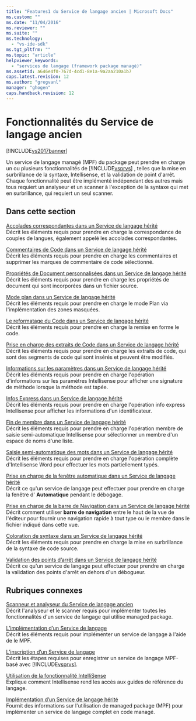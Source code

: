```yaml
---
title: "Features1 du Service de langage ancien | Microsoft Docs"
ms.custom: ""
ms.date: "11/04/2016"
ms.reviewer: ""
ms.suite: ""
ms.technology: 
  - "vs-ide-sdk"
ms.tgt_pltfrm: ""
ms.topic: "article"
helpviewer_keywords: 
  - "services de langage (framework package managé)"
ms.assetid: a646e4f0-767d-4cd1-8e1a-9a2aa210a1b7
caps.latest.revision: 12
ms.author: "gregvanl"
manager: "ghogen"
caps.handback.revision: 12
---
```

# Fonctionnalit&#233;s du Service de langage ancien
[!INCLUDE[vs2017banner](../../code-quality/includes/vs2017banner.md)]

Un service de langage managé \(MPF\) du package peut prendre en charge un ou plusieurs fonctionnalités de [!INCLUDE[vsprvs](../../code-quality/includes/vsprvs_md.md)] , telles que la mise en surbrillance de la syntaxe, Intellisense, et la validation de point d'arrêt.  Chaque fonctionnalité peut être implémenté indépendant des autres mais tous requiert un analyseur et un scanner à l'exception de la syntaxe qui met en surbrillance, qui requiert un seul scanner.  
  
## Dans cette section  
 [Accolades correspondantes dans un Service de langage hérité](../../extensibility/internals/brace-matching-in-a-legacy-language-service.md)  
 Décrit les éléments requis pour prendre en charge la correspondance de couples de langues, également appelé les accolades correspondantes.  
  
 [Commentaires de Code dans un Service de langage hérité](../../extensibility/internals/commenting-code-in-a-legacy-language-service.md)  
 Décrit les éléments requis pour prendre en charge les commentaires et supprimer les marques de commentaire de code sélectionné.  
  
 [Propriétés de Document personnalisées dans un Service de langage hérité](../../extensibility/internals/custom-document-properties-in-a-legacy-language-service.md)  
 Décrit les éléments requis pour prendre en charge les propriétés de document qui sont incorporées dans un fichier source.  
  
 [Mode plan dans un Service de langage hérité](../../extensibility/internals/outlining-in-a-legacy-language-service.md)  
 Décrit les éléments requis pour prendre en charge le mode Plan via l'implémentation des zones masquées.  
  
 [Le reformatage du Code dans un Service de langage hérité](../../extensibility/internals/reformatting-code-in-a-legacy-language-service.md)  
 Décrit les éléments requis pour prendre en charge la remise en forme le code.  
  
 [Prise en charge des extraits de Code dans un Service de langage hérité](../../extensibility/internals/support-for-code-snippets-in-a-legacy-language-service.md)  
 Décrit les éléments requis pour prendre en charge les extraits de code, qui sont des segments de code qui sont insérés et peuvent être modifiés.  
  
 [Informations sur les paramètres dans un Service de langage hérité](../../extensibility/internals/parameter-info-in-a-legacy-language-service2.md)  
 Décrit les éléments requis pour prendre en charge l'opération d'informations sur les paramètres Intellisense pour afficher une signature de méthode lorsque la méthode est tapée.  
  
 [Infos Express dans un Service de langage hérité](../../extensibility/internals/quick-info-in-a-legacy-language-service.md)  
 Décrit les éléments requis pour prendre en charge l'opération info express Intellisense pour afficher les informations d'un identificateur.  
  
 [Fin de membre dans un Service de langage hérité](../../extensibility/internals/member-completion-in-a-legacy-language-service.md)  
 Décrit les éléments requis pour prendre en charge l'opération membre de saisie semi\-automatique Intellisense pour sélectionner un membre d'un espace de noms d'une liste.  
  
 [Saisie semi\-automatique des mots dans un Service de langage hérité](../../extensibility/internals/word-completion-in-a-legacy-language-service.md)  
 Décrit les éléments requis pour prendre en charge l'opération complète d'Intellisense Word pour effectuer les mots partiellement typés.  
  
 [Prise en charge de la fenêtre automatique dans un Service de langage hérité](../../extensibility/internals/support-for-the-autos-window-in-a-legacy-language-service.md)  
 Décrit ce qu'un service de langage peut effectuer pour prendre en charge la fenêtre d' **Automatique** pendant le débogage.  
  
 [Prise en charge de la barre de Navigation dans un Service de langage hérité](../../extensibility/internals/support-for-the-navigation-bar-in-a-legacy-language-service.md)  
 Décrit comment utiliser **barre de navigation** entre le haut de la vue de l'éditeur pour fournir une navigation rapide à tout type ou le membre dans le fichier indiqué dans cette vue.  
  
 [Coloration de syntaxe dans un Service de langage hérité](../../extensibility/internals/syntax-colorizing-in-a-legacy-language-service.md)  
 Décrit les éléments requis pour prendre en charge la mise en surbrillance de la syntaxe de code source.  
  
 [Validation des points d’arrêt dans un Service de langage hérité](../../extensibility/internals/validating-breakpoints-in-a-legacy-language-service.md)  
 Décrit ce qu'un service de langage peut effectuer pour prendre en charge la validation des points d'arrêt en dehors d'un débogueur.  
  
## Rubriques connexes  
 [Scanneur et analyseur du Service de langage ancien](../../extensibility/internals/legacy-language-service-parser-and-scanner.md)  
 Décrit l'analyseur et le scanner requis pour implémenter toutes les fonctionnalités d'un service de langage qui utilise managed package.  
  
 [L’implémentation d’un Service de langage](../../extensibility/internals/implementing-a-legacy-language-service2.md)  
 Décrit les éléments requis pour implémenter un service de langage à l'aide de le MPF.  
  
 [L’inscription d’un Service de langage](../../extensibility/internals/registering-a-legacy-language-service1.md)  
 Décrit les étapes requises pour enregistrer un service de langage MPF\-basé avec [!INCLUDE[vsprvs](../../code-quality/includes/vsprvs_md.md)].  
  
 [Utilisation de la fonctionnalité IntelliSense](../../ide/using-intellisense.md)  
 Explique comment Intellisense rend les accès aux guides de référence du langage.  
  
 [Implémentation d’un Service de langage hérité](../../extensibility/internals/implementing-a-legacy-language-service1.md)  
 Fournit des informations sur l'utilisation de managed package \(MPF\) pour implémenter un service de langage complet en code managé.